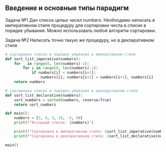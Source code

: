 ## Введение и основные типы парадигм

Задача №1
Дан список целых чисел numbers. Необходимо написать в императивном стиле процедуру для
сортировки числа в списке в порядке убывания. Можно использовать любой алгоритм сортировки.

Задача №2
Написать точно такую же процедуру, но в декларативном стиле

```python
# сортировка списка в порядке убывания в императивном стиле
def sort_list_imperative(numbers):
    for _ in range(0, len(numbers)-1):
        for i in range(0, len(numbers)-1):
            if numbers[i] < numbers[i+1]:
                numbers[i], numbers[i+1] = numbers[i+1], numbers[i]
    return numbers

# сортировка списка в порядке убывания в декларативном стиле
def sort_list_declarative(numbers):
    sort_numbers = sorted(numbers, reverse=True)
    return sort_numbers

def main():
    numbers = [2, 4, 3, 19, -5, 98]
    print(f"Исходный список: {numbers}")

    print(f"Cортировка в императивном стиле: {sort_list_imperative(numbers)}")
    print(f"Cортировка в декларативном стиле: {sort_list_declarative(numbers)}")

main()
```